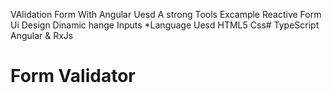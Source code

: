 VAlidation Form With Angular 
Uesd A strong Tools Excample 
Reactive Form
Ui Design
Dinamic hange Inputs 
*Language Uesd 
HTML5
Css#
TypeScript 
Angular & RxJs
# Form Validator
